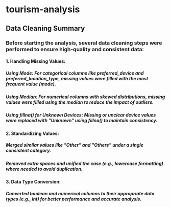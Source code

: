 # tourism-analysis
## Data Cleaning Summary
### Before starting the analysis, several data cleaning steps were performed to ensure high-quality and consistent data:

#### 1. Handling Missing Values:
##### Using Mode: For categorical columns like preferred_device and preferred_location_type, missing values were filled with the most frequent value (mode).

##### Using Median: For numerical columns with skewed distributions, missing values were filled using the median to reduce the impact of outliers.

##### Using fillna() for Unknown Devices: Missing or unclear device values were replaced with "Unknown" using fillna() to maintain consistency.

#### 2. Standardizing Values:
##### Merged similar values like "Other" and "Others" under a single consistent category.

##### Removed extra spaces and unified the case (e.g., lowercase formatting) where needed to avoid duplication.

#### 3. Data Type Conversion:
##### Converted boolean and numerical columns to their appropriate data types (e.g., int) for better performance and accurate analysis.
